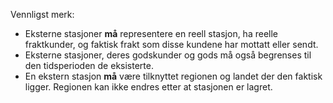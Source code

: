 ﻿Vennligst merk:
- Eksterne stasjoner **må** representere en reell stasjon, ha reelle fraktkunder, og faktisk frakt som disse kundene har mottatt eller sendt.
- Eksterne stasjoner, deres godskunder og gods må også begrenses til den tidsperioden de eksisterte.
- En ekstern stasjon **må** være tilknyttet regionen og landet der den faktisk ligger. Regionen kan ikke endres etter at stasjonen er lagret.
